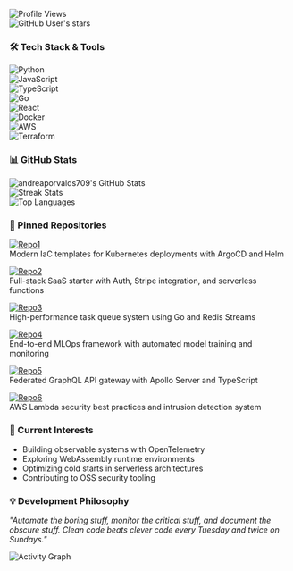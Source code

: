 ![Profile Views](https://komarev.com/ghpvc/?username=andreaporvalds709&color=blue&style=flat-square)  
![GitHub User's stars](https://img.shields.io/github/stars/andreaporvalds709?label=Profile%20Stars&style=social)  

### 🛠️ Tech Stack & Tools  
![Python](https://img.shields.io/badge/-Python-3776AB?logo=python&logoColor=white)  
![JavaScript](https://img.shields.io/badge/-JavaScript-F7DF1E?logo=javascript&logoColor=black)  
![TypeScript](https://img.shields.io/badge/-TypeScript-3178C6?logo=typescript&logoColor=white)  
![Go](https://img.shields.io/badge/-Go-00ADD8?logo=go&logoColor=white)  
![React](https://img.shields.io/badge/-React-61DAFB?logo=react&logoColor=black)  
![Docker](https://img.shields.io/badge/-Docker-2496ED?logo=docker&logoColor=white)  
![AWS](https://img.shields.io/badge/-AWS-232F3E?logo=amazon-aws)  
![Terraform](https://img.shields.io/badge/-Terraform-623CE4?logo=terraform)  

### 📊 GitHub Stats  
![andreaporvalds709's GitHub Stats](https://github-readme-stats.vercel.app/api?username=andreaporvalds709&show_icons=true&theme=dark&hide_title=true&include_all_commits=true)  
![Streak Stats](https://github-readme-streak-stats.herokuapp.com/?user=andreaporvalds709&theme=dark)  
![Top Languages](https://github-readme-stats.vercel.app/api/top-langs/?username=andreaporvalds709&layout=compact&theme=dark&hide=html,css)  

### 🚀 Pinned Repositories  
[![Repo1](https://github-readme-stats.vercel.app/api/pin/?username=andreaporvalds709&repo=cloud-devops-toolkit&theme=dark)](https://github.com/andreaporvalds709/cloud-devops-toolkit)  
Modern IaC templates for Kubernetes deployments with ArgoCD and Helm  

[![Repo2](https://github-readme-stats.vercel.app/api/pin/?username=andreaporvalds709&repo=nextjs-saas-boilerplate&theme=dark)](https://github.com/andreaporvalds709/nextjs-saas-boilerplate)  
Full-stack SaaS starter with Auth, Stripe integration, and serverless functions  

[![Repo3](https://github-readme-stats.vercel.app/api/pin/?username=andreaporvalds709&repo=distributed-task-queue&theme=dark)](https://github.com/andreaporvalds709/distributed-task-queue)  
High-performance task queue system using Go and Redis Streams  

[![Repo4](https://github-readme-stats.vercel.app/api/pin/?username=andreaporvalds709&repo=mlops-pipeline&theme=dark)](https://github.com/andreaporvalds709/mlops-pipeline)  
End-to-end MLOps framework with automated model training and monitoring  

[![Repo5](https://github-readme-stats.vercel.app/api/pin/?username=andreaporvalds709&repo=graphql-gateway&theme=dark)](https://github.com/andreaporvalds709/graphql-gateway)  
Federated GraphQL API gateway with Apollo Server and TypeScript  

[![Repo6](https://github-readme-stats.vercel.app/api/pin/?username=andreaporvalds709&repo=serverless-security&theme=dark)](https://github.com/andreaporvalds709/serverless-security)  
AWS Lambda security best practices and intrusion detection system  

### 🌱 Current Interests  
- Building observable systems with OpenTelemetry  
- Exploring WebAssembly runtime environments  
- Optimizing cold starts in serverless architectures  
- Contributing to OSS security tooling  

### 💡 Development Philosophy  
*"Automate the boring stuff, monitor the critical stuff, and document the obscure stuff. Clean code beats clever code every Tuesday and twice on Sundays."*  

![Activity Graph](https://github-readme-activity-graph.vercel.app/graph?username=andreaporvalds709&theme=react-dark&hide_border=true&area=true)
